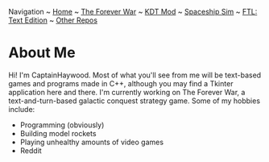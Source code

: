 Navigation ~ [Home](https://captainhaywood.github.io/) ~ [The Forever War](https://captainhaywood.github.io/The-Forever-War-Game/) ~ [KDT Mod](https://captainhaywood.github.io/Kerman-Drive-Technologies/) ~ [Spaceship Sim](https://captainhaywood.github.io/Spaceship-Sim) ~ [FTL: Text Edition](https://captainhaywood.github.io/FTL-TextEdition-Reborn) ~ [Other Repos](https://captainhaywood.github.io/OTHER)

# About Me
Hi!
I'm CaptainHaywood. Most of what you'll see from me will be text-based games and programs made in C++, although you may find a Tkinter application here and there. I'm currently working on The Forever War, a text-and-turn-based galactic conquest strategy game. Some of my hobbies include:
- Programming (obviously)
- Building model rockets 
- Playing unhealthy amounts of video games
- Reddit

